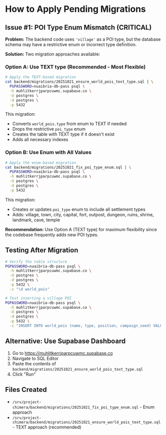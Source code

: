 # How to Apply Pending Migrations

## Issue #1: POI Type Enum Mismatch (CRITICAL)

**Problem:** The backend code uses `'village'` as a POI type, but the database schema may have a restrictive enum or incorrect type definition.

**Solution:** Two migration approaches available:

### Option A: Use TEXT type (Recommended - Most Flexible)
```bash
# Apply the TEXT-based migration
cat backend/migrations/20251021_ensure_world_pois_text_type.sql | \
  PGPASSWORD=nuaibria-db-pass psql \
  -h muhlitkerrjparpcuwmc.supabase.co \
  -U postgres \
  -d postgres \
  -p 5432
```

This migration:
- Converts `world_pois.type` from enum to TEXT if needed
- Drops the restrictive `poi_type` enum
- Creates the table with TEXT type if it doesn't exist
- Adds all necessary indexes

### Option B: Use Enum with All Values
```bash
# Apply the enum-based migration
cat backend/migrations/20251021_fix_poi_type_enum.sql | \
  PGPASSWORD=nuaibria-db-pass psql \
  -h muhlitkerrjparpcuwmc.supabase.co \
  -U postgres \
  -d postgres \
  -p 5432
```

This migration:
- Creates or updates `poi_type` enum to include all settlement types
- Adds: village, town, city, capital, fort, outpost, dungeon, ruins, shrine, landmark, cave, temple

**Recommendation:** Use Option A (TEXT type) for maximum flexibility since the codebase frequently adds new POI types.

## Testing After Migration

```bash
# Verify the table structure
PGPASSWORD=nuaibria-db-pass psql \
  -h muhlitkerrjparpcuwmc.supabase.co \
  -U postgres \
  -d postgres \
  -p 5432 \
  -c "\d world_pois"

# Test inserting a village POI
PGPASSWORD=nuaibria-db-pass psql \
  -h muhlitkerrjparpcuwmc.supabase.co \
  -U postgres \
  -d postgres \
  -p 5432 \
  -c "INSERT INTO world_pois (name, type, position, campaign_seed) VALUES ('Test Village', 'village', '{\"x\": 0, \"y\": 0}'::jsonb, 'test-campaign') RETURNING id;"
```

## Alternative: Use Supabase Dashboard

1. Go to https://muhlitkerrjparpcuwmc.supabase.co
2. Navigate to SQL Editor
3. Paste the contents of `backend/migrations/20251021_ensure_world_pois_text_type.sql`
4. Click "Run"

## Files Created

- `/srv/project-chimera/backend/migrations/20251021_fix_poi_type_enum.sql` - Enum approach
- `/srv/project-chimera/backend/migrations/20251021_ensure_world_pois_text_type.sql` - TEXT approach (recommended)
